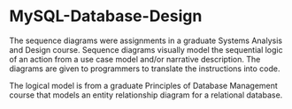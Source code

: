 # MySQL-Database-Design

The sequence diagrams were assignments in a graduate Systems Analysis and Design course. Sequence diagrams visually model the sequential logic of an action from a use case model and/or narrative description. The diagrams are given to programmers to translate the instructions into code.

The logical model is from a graduate Principles of Database Management course that models an entity relationship diagram for a relational database.
